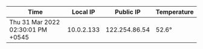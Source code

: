 | Time     | Local IP | Public IP | Temperature |
| ----------- | ----------- | ----------- | ----------- |
| Thu 31 Mar 2022 02:30:01 PM +0545      | 10.0.2.133     | 122.254.86.54  | 52.6° |
